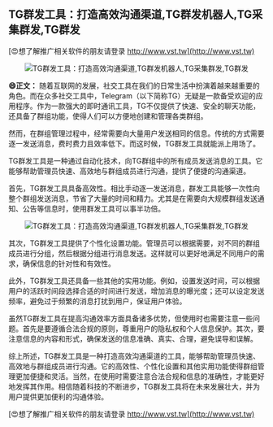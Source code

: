 ## **TG群发工具：打造高效沟通渠道,TG群发机器人,TG采集群发,TG群发**

[😍想了解推广相关软件的朋友请登录 http://www.vst.tw](http://www.vst.tw)

 <center><img src="https://vst.tw/MP4/tuiguang/png/5.png" alt="TG群发工具：打造高效沟通渠道,TG群发机器人,TG采集群发,TG群发"></center>

**😄正文：**
随着互联网的发展，社交工具在我们的日常生活中扮演着越来越重要的角色。而在众多社交工具中，Telegram（以下简称TG）无疑是一款备受欢迎的应用程序。作为一款强大的即时通讯工具，TG不仅提供了快速、安全的聊天功能，还具备了群组功能，使得人们可以方便地创建和管理各类群组。

然而，在群组管理过程中，经常需要向大量用户发送相同的信息。传统的方式需要逐一发送消息，费时费力且效率低下。而这时候，TG群发工具就能派上用场了。

TG群发工具是一种通过自动化技术，向TG群组中的所有成员发送消息的工具。它能够帮助管理员快速、高效地与群组成员进行沟通，提供了便捷的沟通渠道。

首先，TG群发工具具备高效性。相比手动逐一发送消息，群发工具能够一次性向整个群组发送消息，节省了大量的时间和精力。尤其是在需要向大规模群组发送通知、公告等信息时，使用群发工具可以事半功倍。

 <center><img src="https://vst.tw/MP4/tuiguang/png/4.png" alt="TG群发工具：打造高效沟通渠道,TG群发机器人,TG采集群发,TG群发"></center>

其次，TG群发工具提供了个性化设置功能。管理员可以根据需要，对不同的群组成员进行分组，然后根据分组进行消息发送。这样就可以更好地满足不同用户的需求，确保信息的针对性和有效性。

此外，TG群发工具还具备一些其他的实用功能。例如，设置发送时间，可以根据用户的活跃时间段选择合适的时间进行发送，增加消息的曝光度；还可以设定发送频率，避免过于频繁的消息打扰到用户，保证用户体验。

虽然TG群发工具在提高沟通效率方面具备诸多优势，但使用时也需要注意一些问题。首先是要遵循合法合规的原则，尊重用户的隐私权和个人信息保护。其次，要注意信息的内容和形式，确保发送的信息准确、真实、合理，避免误导和误解。

综上所述，TG群发工具是一种打造高效沟通渠道的工具，能够帮助管理员快速、高效地与群组成员进行沟通。它的高效性、个性化设置和其他实用功能使得群组管理更加便捷和灵活。当然，在使用时需要注意合法合规和信息的准确性，才能更好地发挥其作用。相信随着科技的不断进步，TG群发工具将在未来发展壮大，并为用户提供更加便利的沟通体验。

[😍想了解推广相关软件的朋友请登录 http://www.vst.tw](http://www.vst.tw)



